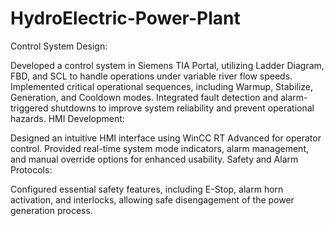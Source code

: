# HydroElectric-Power-Plant
Control System Design:

Developed a control system in Siemens TIA Portal, utilizing Ladder Diagram, FBD, and SCL to handle operations under variable river flow speeds.
Implemented critical operational sequences, including Warmup, Stabilize, Generation, and Cooldown modes.
Integrated fault detection and alarm-triggered shutdowns to improve system reliability and prevent operational hazards.
HMI Development:

Designed an intuitive HMI interface using WinCC RT Advanced for operator control.
Provided real-time system mode indicators, alarm management, and manual override options for enhanced usability.
Safety and Alarm Protocols:

Configured essential safety features, including E-Stop, alarm horn activation, and interlocks, allowing safe disengagement of the power generation process.
